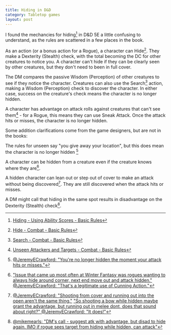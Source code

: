 ```yaml
---
title: Hiding in D&D
category: Tabletop games
layout: post
---
```


I found the mechancies for hiding[^hiding] in D&D 5E a little confusing to understand, as the rules are scattered in a few places in the book.

As an action (or a bonus action for a Rogue), a character can Hide[^hide]. They make a Dexterity (Stealth) check, with the total becoming the DC for other creatures to notice you. A character can't hide if they can be clearly seen by other creatures, but they don't need to been in full cover. 

The DM compares the passive Wisdom (Perception) of other creatures to see if they notice the character. Creatures can also use the Search[^search]  action, making a Wisdom (Perception) check to discover the character. In either case, success on the creature's check means the character is no longer hidden.

A character has advantage on attack rolls against creatures that can't see them[^unseen] - for a Rogue, this means they can use Sneak Attack. Once the attack hits or misses, the character is no longer hidden.

Some addition clarifications come from the game designers, but are not in the books:

The rules for unseen say "you give away your location", but this does mean the character is no longer hidden [^attacking]

A character can be hidden from a creature even if the creature knows where they are[^location].  

A hidden character can lean out or step out of cover to make an attack without being discovered[^cover]. They are still discovered when the attack hits or misses.

A DM might call that hiding in the same spot results in disadvantage on the Dexterity (Stealth) check[^hidingagain].

[^hiding]: [Hiding - Using Ability Scores - Basic Rules](https://www.dndbeyond.com/compendium/rules/basic-rules/using-ability-scores#Initiative)
[^hide]: [Hide - Combat - Basic Rules](https://www.dndbeyond.com/compendium/rules/basic-rules/combat#Hide)
[^search]: [Search - Combat - Basic Rules](https://www.dndbeyond.com/compendium/rules/basic-rules/combat#Search)
[^unseen]: [Unseen Attackers and Targets - Combat - Basic Rules](https://www.dndbeyond.com/compendium/rules/basic-rules/combat#UnseenAttackersandTargets)
[^attacking]: [@JeremyECrawford: "You're no longer hidden the moment your attack hits or misses."](https://twitter.com/JeremyECrawford/status/834926797657550848)
[^location]: ["Issue that came up most often at Winter Fantasy was rogues wanting to always hide around corner, next end move out and attack hidden." @JeremyECrawford: "That's a legitimate use of Cunning Action."](https://twitter.com/JeremyECrawford/status/834885800626008064)
[^cover]: [@JeremyECrawford: "Shooting from cover and running out into the open aren't the same thing."](https://twitter.com/JeremyECrawford/status/836115576296611841) ["So shooting a bow while hidden maybe grant the advantage, but running out in melee dont, does that sound about right?" @JeremyECrawford: "It does!"](https://twitter.com/JeremyECrawford/status/834926309843189760)
[^hidingagain]: [@mikemearls: "DM's call - suggest atk with advantage, but disad to hide again. IMO if rogue sees target from hiding while hidden, can attack"](https://twitter.com/mikemearls/status/503967787346575360)
